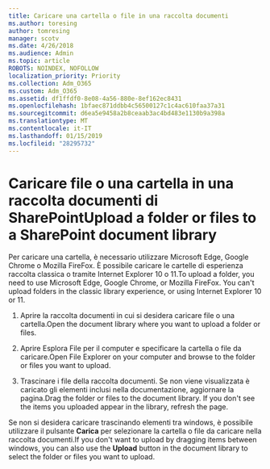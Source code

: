 ```yaml
---
title: Caricare una cartella o file in una raccolta documenti
ms.author: toresing
author: tomresing
manager: scotv
ms.date: 4/26/2018
ms.audience: Admin
ms.topic: article
ROBOTS: NOINDEX, NOFOLLOW
localization_priority: Priority
ms.collection: Adm_O365
ms.custom: Adm_O365
ms.assetid: df1ffdf0-8e08-4a56-880e-8ef162ec8431
ms.openlocfilehash: 1bfaec871ddbb4c56500127c1c4ac610faa37a31
ms.sourcegitcommit: d6ea5e9458a2b8ceaab3ac4bd483e1130b9a398a
ms.translationtype: MT
ms.contentlocale: it-IT
ms.lasthandoff: 01/15/2019
ms.locfileid: "28295732"
---
```

# <a name="upload-a-folder-or-files-to-a-sharepoint-document-library"></a><span data-ttu-id="e8977-102">Caricare file o una cartella in una raccolta documenti di SharePoint</span><span class="sxs-lookup"><span data-stu-id="e8977-102">Upload a folder or files to a SharePoint document library</span></span>

<span data-ttu-id="e8977-p101">Per caricare una cartella, è necessario utilizzare Microsoft Edge, Google Chrome o Mozilla FireFox. È possibile caricare le cartelle di esperienza raccolta classica o tramite Internet Explorer 10 o 11.</span><span class="sxs-lookup"><span data-stu-id="e8977-p101">To upload a folder, you need to use Microsoft Edge, Google Chrome, or Mozilla FireFox. You can't upload folders in the classic library experience, or using Internet Explorer 10 or 11.</span></span>
  
1. <span data-ttu-id="e8977-105">Aprire la raccolta documenti in cui si desidera caricare file o una cartella.</span><span class="sxs-lookup"><span data-stu-id="e8977-105">Open the document library where you want to upload a folder or files.</span></span>
    
2. <span data-ttu-id="e8977-106">Aprire Esplora File per il computer e specificare la cartella o file da caricare.</span><span class="sxs-lookup"><span data-stu-id="e8977-106">Open File Explorer on your computer and browse to the folder or files you want to upload.</span></span>
    
3. <span data-ttu-id="e8977-p102">Trascinare i file della raccolta documenti. Se non viene visualizzata è caricato gli elementi inclusi nella documentazione, aggiornare la pagina.</span><span class="sxs-lookup"><span data-stu-id="e8977-p102">Drag the folder or files to the document library. If you don't see the items you uploaded appear in the library, refresh the page.</span></span> 
    
<span data-ttu-id="e8977-109">Se non si desidera caricare trascinando elementi tra windows, è possibile utilizzare il pulsante **Carica** per selezionare la cartella o file da caricare nella raccolta documenti.</span><span class="sxs-lookup"><span data-stu-id="e8977-109">If you don't want to upload by dragging items between windows, you can also use the **Upload** button in the document library to select the folder or files you want to upload.</span></span> 
  

